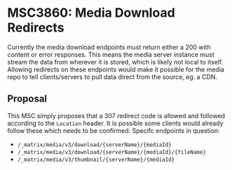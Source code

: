# MSC3860: Media Download Redirects

Currently the media download endpoints must return either a 200 with content or error responses. This means the media server instance must stream the data from wherever it is stored, which is likely not local to itself. Allowing redirects on these endpoints would 
make it possible for the media repo to tell clients/servers to pull data direct from the source, eg. a CDN.

## Proposal

This MSC simply proposes that a 307 redirect code is allowed and followed according to the `Location` header. It is possible some clients would already follow these which needs to be confirmed. Specifc endpoints in question:

+ `/_matrix/media/v3/download/{serverName}/{mediaId}`
+ `/_matrix/media/v3/download/{serverName}/{mediaId}/{fileName}`
+ `/_matrix/media/v3/thumbnail/{serverName}/{mediaId}`

